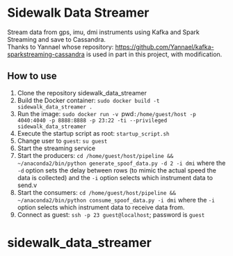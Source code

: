 # Sidewalk Data Streamer
Stream data from gps, imu, dmi instruments using Kafka and Spark Streaming and save to Cassandra.<br>
Thanks to Yannael whose repository: https://github.com/Yannael/kafka-sparkstreaming-cassandra is used in part in this project, with modification.

## How to use
1. Clone the repository sidewalk_data_streamer
2. Build the Docker container: `sudo docker build -t sidewalk_data_streamer .`
3. Run the image: `sudo docker run -v `pwd`:/home/guest/host -p 4040:4040 -p 8888:8888 -p 23:22 -ti --privileged sidewalk_data_streamer`
4. Execute the startup script as root: `startup_script.sh`
5. Change user to `guest`: `su guest`
6. Start the streaming service
6.	Start the producers: `cd /home/guest/host/pipeline && ~/anaconda2/bin/python generate_spoof_data.py -d 2 -i dmi` where the `-d` option sets the delay between rows (to mimic the actual speed the data is collected) and the `-i` option selects which instrument data to send.v
6.	Start the consumers: `cd /home/guest/host/pipeline && ~/anaconda2/bin/python consume_spoof_data.py -i dmi` where the `-i` option selects which instrument data to receive data from.
7. Connect as guest: `ssh -p 23 guest@localhost`; password is `guest`

 
# sidewalk_data_streamer
